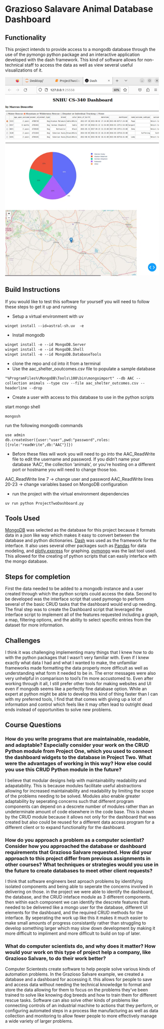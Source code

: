 
# Grazioso Salavare Animal Database Dashboard

## Functionality
This project intends to provide access to a mongodb database through the use of the pymongo python package and an interactive application developed with the dash framework. This kind of software allows for non-technical staff to access the data as well as view several useful visualizations of it.

![](images/Sort%20By%20Mountain%20Rescue.png)

## Build Instructions
If you would like to test this software for yourself you will need to follow these steps to get it up and running

- Setup a virtual environment with uv
```
winget install --id=astral-sh.uv  -e
```
-	Install mongodb 
```
winget install -e --id MongoDB.Server
winget install -e --id MongoDB.Shell
winget install -e --id MongoDB.DatabaseTools
```
-	clone the repo and cd into it from a terminal
-	Use the aac_shelter_ooutcomes.csv file to populate a sample database
```
"%ProgramFiles%\MongoDB\Tools\100\bin\mongoimport" --db AAC --collection animals --type csv --file aac_shelter_outcomes.csv --headerline --drop
```
-	Create a user with access to this database to use in the python scripts

start mongo shell
```
mongosh
```
run the following mongodb commands
```
use admin
db.createUser({user:"user",pwd:"password",roles:[{role:"readWrite",db:"AAC"}]})
```
-	Before these files will work you will need to go into the AAC_ReadWrite file to edit the username and password. If you didn’t name your database ‘AAC’, the collection ‘animals’, or you're hosting on a different port or hostname you will need to change those too.

AAC_ReadWrite line 7 -> change user and password
AAC_ReadWrite lines 20-23 -> change variables based on MongoDB configuration

-	run the project with the virtual environment dependencies
```
uv run python ProjectTwoDashboard.py
```

## Tools Used
[MongoDB]( https://www.mongodb.com/ ) was selected as the database for this project because it formats data in a json like way which makes it easy to convert between the database and python dictionaries.
[Dash]( https://dash.plotly.com/ ) was used as the framework for the interface. It also uses several other packages such as [Pandas]( https://pandas.pydata.org/ ) for data modeling, and [plotly.express]( https://plotly.com/python/plotly-express/ ) for graphing.
[pymongo]( https://pymongo.readthedocs.io/en/stable/ ) was the last tool used. This allowed for the creating of python scripts that can easily interface with the mongo database.

## Steps for completion
First the data needed to be added to a mongodb instance and a user created through which the python scripts could access the data.
Second to be developed was the interface script that used pymongo to perform several of the basic CRUD tasks that the dashboard would end up needing.
The final step was to create the Dashboard script that leveraged the interface script to implement all of the features requested including a graph, a map, filtering options, and the ability to select specific entries from the dataset for more information.

## Challenges
I think it was challenging implementing many things that I knew how to do with the python packages that I wasn’t very familiar with. Even if I knew exactly what data I had and what I wanted to make, the unfamiliar frameworks made formatting the data properly more difficult as well as understanding what form it needed to be in. The error messages were also very unhelpful in comparison to tool’s I’m more accustomed to. Even after working through it all, I still prefer other tools for making websites and UI even if mongodb seems like a perfectly fine database option. While an expert at python might be able to develop this kind of thing faster than I can with my preferred tools, I find that that comes with giving up a lot of information and control which feels like it may often lead to outright dead ends instead of opportunities to solve new problems.

## Course Questions

### How do you write programs that are maintainable, readable, and adaptable? Especially consider your work on the CRUD Python module from Project One, which you used to connect the dashboard widgets to the database in Project Two. What were the advantages of working in this way? How else could you use this CRUD Python module in the future?

I believe that modular designs help with maintainability readability and adapatability. This is because modules facilitate useful abstractions allowing for increased maintainability and readability by limiting the scope of the problems needing to be solved. Modules also enable greater adaptability by seperating concerns such that different program components can depend on a descrete number of modules rather than an undeterminate amount of code elsewhere in the code base. This is shown by the CRUD module because it allows not only for the dashboard that was created but also could be reused for a different data access program for a different client or to expand functionality for the dashboard. 
    
### How do you approach a problem as a computer scientist? Consider how you approached the database or dashboard requirements that Grazioso Salvare requested. How did your approach to this project differ from previous assignments in other courses? What techniques or strategies would you use in the future to create databases to meet other client requests?

I think that software engineers best aproach problems by identifying isolated components and being able to seperate the concerns involved in delivering on those. in the project we were able to identify the dashboard, the database, and the CRUD inteface module as 3 different components. then within each component we can identify the descrete features that needed to be delivered like a mongo user for the database, different UI elements for the dashboard, and the required CRUD methods for the interface. By seperating the work up like this it makes it much easier to make small amounts of progress consistantly rather than struggling to develop something larger which may slow down development by making it more difficult to impliment and more difficult to build on top of later.
    
### What do computer scientists do, and why does it matter? How would your work on this type of project help a company, like Grazioso Salvare, to do their work better?

Computer Scientests create software to help people solve various kinds of automation problems. In the Grazioso Salvare example, we created a database and a dashboard for accessing it. this allows for people to save and access data without needing the technical knowledge to format and store the data allowing for them to focus on the problems they've been trained to solve like knowing dog breeds and how to train them for different rescue tasks. Software can also solve other kinds of problems like connecting controls of an industrial machine to actions that they perform, or configuring automated steps in a process like manufacturing as well as data collection and monitoring to allow fewer people to more effectively manage a wide variety of larger problems.
